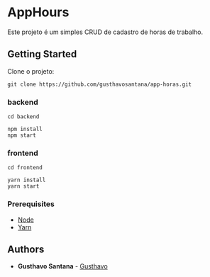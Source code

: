 # AppHours

Este projeto é um simples CRUD de cadastro de horas de trabalho.

## Getting Started

Clone o projeto:

```
git clone https://github.com/gusthavosantana/app-horas.git
```

### backend

```
cd backend

npm install
npm start
```

### frontend

```
cd frontend

yarn install
yarn start
```

### Prerequisites

- [Node](https://nodejs.org/en/download)
- [Yarn](https://yarnpkg.com/lang/pt-br/docs/install/#debian-stable)

## Authors

- **Gusthavo Santana** - [Gusthavo](https://github.com/gusthavosantana)
